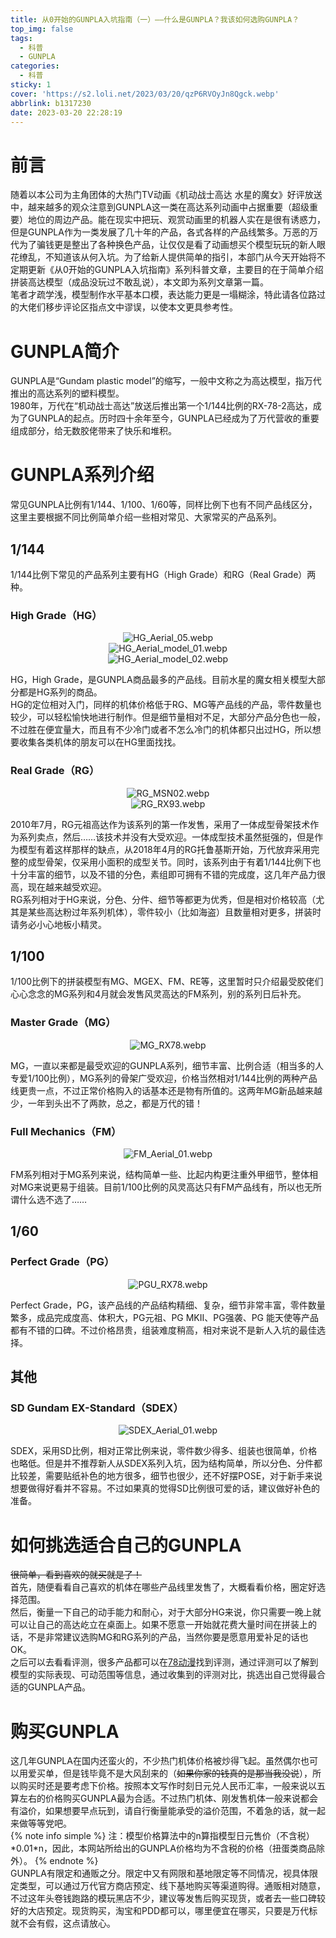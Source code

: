 ```yaml
---
title: 从0开始的GUNPLA入坑指南（一）——什么是GUNPLA？我该如何选购GUNPLA？
top_img: false
tags:
  - 科普
  - GUNPLA
categories:
  - 科普
sticky: 1
cover: 'https://s2.loli.net/2023/03/20/qzP6RVOyJn8Qgck.webp'
abbrlink: b1317230
date: 2023-03-20 22:28:19
---
```


# 前言
随着以本公司为主角团体的大热门TV动画《机动战士高达 水星的魔女》好评放送中，越来越多的观众注意到GUNPLA这一类在高达系列动画中占据重要（超级重要）地位的周边产品。能在现实中把玩、观赏动画里的机器人实在是很有诱惑力，但是GUNPLA作为一类发展了几十年的产品，各式各样的产品线繁多。万恶的万代为了骗钱更是整出了各种换色产品，让仅仅是看了动画想买个模型玩玩的新人眼花缭乱，不知道该从何入坑。为了给新人提供简单的指引，本部门从今天开始将不定期更新《从0开始的GUNPLA入坑指南》系列科普文章，主要目的在于简单介绍拼装高达模型（成品没玩过不敢乱说），本文即为系列文章第一篇。  
笔者才疏学浅，模型制作水平基本口模，表达能力更是一塌糊涂，特此请各位路过的大佬们移步评论区指点文中谬误，以使本文更具参考性。  
# GUNPLA简介
GUNPLA是“Gundam plastic model”的缩写，一般中文称之为高达模型，指万代推出的高达系列的塑料模型。  
1980年，万代在“机动战士高达”放送后推出第一个1/144比例的RX-78-2高达，成为了GUNPLA的起点。历时四十余年至今，GUNPLA已经成为了万代营收的重要组成部分，给无数胶佬带来了快乐和堆积。
# GUNPLA系列介绍
常见GUNPLA比例有1/144、1/100、1/60等，同样比例下也有不同产品线区分，这里主要根据不同比例简单介绍一些相对常见、大家常买的产品系列。  
## 1/144
1/144比例下常见的产品系列主要有HG（High Grade）和RG（Real Grade）两种。  
### High Grade（HG）
<div align="center"> <img src="https://s2.loli.net/2023/03/09/pij9Ofo2u3Fxn8G.webp" data-caption="HG TWFM 风灵高达官图（以实物为准）" alt="HG_Aerial_05.webp"> </div>
<div align="center"> <img src="https://s2.loli.net/2023/03/20/J2aIPbFEntuRZMK.webp" data-caption="HG TWFM 风灵高达板件图 01 （图源78dm）" alt="HG_Aerial_model_01.webp"> </div>
<div align="center"> <img src="https://s2.loli.net/2023/03/20/quadVFPH1UyEW4m.webp" data-caption="HG TWFM 风灵高达板件图 02 （图源78dm）" alt="HG_Aerial_model_02.webp"> </div>


HG，High Grade，是GUNPLA商品最多的产品线。目前水星的魔女相关模型大部分都是HG系列的商品。  
HG的定位相对入门，同样的机体价格低于RG、MG等产品线的产品，零件数量也较少，可以轻松愉快地进行制作。但是细节量相对不足，大部分产品分色也一般，不过胜在便宜量大，而且有不少冷门或者不怎么冷门的机体都只出过HG，所以想要收集各类机体的朋友可以在HG里面找找。
### Real Grade（RG）
<div align="center"> <img src="https://s2.loli.net/2023/03/20/XMmbYTFdvAkN2Vj.webp" data-caption="素质优秀但国内价格较高的RG牛" alt="RG_MSN02.webp"> </div>
<div align="center"> <img src="https://s2.loli.net/2023/03/20/vn8QpeRLEjkoX43.webp" data-caption="素质也很优秀但是国内价格没有很高的RG吉翁号" alt="RG_RX93.webp"> </div>

2010年7月，RG元祖高达作为该系列的第一作发售，采用了一体成型骨架技术作为系列卖点，然后……该技术并没有大受欢迎。一体成型技术虽然挺强的，但是作为模型有着这样那样的缺点，从2018年4月的RG托鲁基斯开始，万代放弃采用完整的成型骨架，仅采用小面积的成型关节。同时，该系列由于有着1/144比例下也十分丰富的细节，以及不错的分色，素组即可拥有不错的完成度，这几年产品力很高，现在越来越受欢迎。  
RG系列相对于HG来说，分色、分件、细节等都更为优秀，但是相对价格较高（尤其是某些高达粉过年系列机体），零件较小（比如海盗）且数量相对更多，拼装时请务必小心地板小精灵。  
## 1/100
1/100比例下的拼装模型有MG、MGEX、FM、RE等，这里暂时只介绍最受胶佬们心心念念的MG系列和4月就会发售风灵高达的FM系列，别的系列日后补充。  
### Master Grade（MG）
<div align="center"> <img src="https://s2.loli.net/2023/03/20/tzXYUwN1oG3pbRV.webp" data-caption="MG 元祖3.0" alt="MG_RX78.webp"> </div>

MG，一直以来都是最受欢迎的GUNPLA系列，细节丰富、比例合适（相当多的人专爱1/100比例），MG系列的骨架广受欢迎，价格当然相对1/144比例的两种产品线更贵一点，不过正常价格购入的话基本还是物有所值的。这两年MG新品越来越少，一年到头出不了两款，总之，都是万代的错！  
### Full Mechanics（FM）
<div align="center"> <img src="https://s2.loli.net/2023/03/10/nmdBzQVqZartwUx.webp" data-caption="FM 风灵高达官图" alt="FM_Aerial_01.webp"> </div>

FM系列相对于MG系列来说，结构简单一些、比起内构更注重外甲细节，整体相对MG来说更易于组装。目前1/100比例的风灵高达只有FM产品线有，所以也无所谓什么选不选了……
## 1/60
### Perfect Grade（PG）
<div align="center"> <img src="https://s2.loli.net/2023/03/20/gtAoS9B2vEWHJzu.webp" data-caption="GUNPLA 40周年集大成之作——PGU元祖高达" alt="PGU_RX78.webp"> </div>

Perfect Grade，PG，该产品线的产品结构精细、复杂，细节非常丰富，零件数量繁多，成品完成度高、体积大，PG元祖、PG MKII、PG强袭、PG 能天使等产品都有不错的口碑。不过价格昂贵，组装难度稍高，相对来说不是新人入坑的最佳选择。
## 其他
### SD Gundam EX-Standard（SDEX）
<div align="center"> <img src="https://s2.loli.net/2023/03/09/Y2BTZhVtPRpSIFc.webp" data-caption="SDEX 风灵高达官图" alt="SDEX_Aerial_01.webp"> </div>

SDEX，采用SD比例，相对正常比例来说，零件数少得多、组装也很简单，价格也略低。但是并不推荐新人从SDEX系列入坑，因为结构简单，所以分色、分件都比较差，需要贴纸补色的地方很多，细节也很少，还不好摆POSE，对于新手来说想要做得好看并不容易。不过如果真的觉得SD比例很可爱的话，建议做好补色的准备。  
# 如何挑选适合自己的GUNPLA
~~很简单，看到喜欢的就买就是了！~~  
首先，随便看看自己喜欢的机体在哪些产品线里发售了，大概看看价格，圈定好选择范围。  
然后，衡量一下自己的动手能力和耐心，对于大部分HG来说，你只需要一晚上就可以让自己的高达屹立在桌面上。如果不愿意一开始就花费大量时间在拼装上的话，不是非常建议选购MG和RG系列的产品，当然你要是愿意用爱补足的话也OK。  
之后可以去看看评测，很多产品都可以在[78动漫](https://www.78dm.net/)找到评测，通过评测可以了解到模型的实际表现、可动范围等信息，通过收集到的评测对比，挑选出自己觉得最合适的GUNPLA产品。  
# 购买GUNPLA
这几年GUNPLA在国内还蛮火的，不少热门机体价格被炒得飞起。虽然偶尔也可以用爱买单，但是钱毕竟不是大风刮来的（~~如果你家的钱真的是那当我没说~~），所以购买时还是要考虑下价格。按照本文写作时刻日元兑人民币汇率，一般来说以五算左右的价格购买GUNPLA最为合适。不过热门机体、刚发售机体一般来说都会有溢价，如果想要早点玩到，请自行衡量能承受的溢价范围，不着急的话，就一起来做等等党吧。  
{% note info simple %}
注：模型价格算法中的n算指模型日元售价（不含税）\*0.01\*n，因此，本网站所给出的GUNPLA价格均为不含税的价格（扭蛋类商品除外）。
{% endnote %}  
GUNPLA有限定和通贩之分。限定中又有网限和基地限定等不同情况，视具体限定类型，可以通过万代官方商店预定、线下基地购买等渠道购得。通贩相对随意，不过这年头卷钱跑路的模玩黑店不少，建议等发售后购买现货，或者去一些口碑较好的大店预定。现货购买，淘宝和PDD都可以，哪里便宜在哪买，只要是万代标就不会有假，这点请放心。